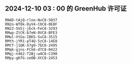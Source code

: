 ## 2024-12-10 03 : 00 的 GreenHub 许可证
```
RN4D-tAjQ-rlno-NvC8-5037
RN2o-WT0k-DyV4-COC8-0E8F
RN22-5G5j-jbck-FeC8-3293
RMwp-ZtCK-b7eN-0VC8-BFE3
RMwl-VtGa-IBKS-SuC8-3515
RMth-jYR1-pT4Q-5zC8-14E8
RMtT-j1QK-X7g9-7bC8-2495
RMqk-gjns-FCk6-d7C8-0422
RMqj-n462-T2Bj-w4C8-C390
RMpy-gKfG-zeOB-XtC8-2453
```
